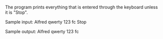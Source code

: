 The program prints everything that is entered through the keyboard unless it is "Stop".

Sample input: Alfred qwerty 123 fc Stop

Sample output: Alfred qwerty 123 fc
